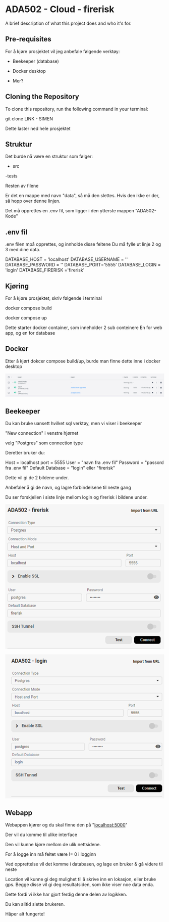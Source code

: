 # ADA502 - Cloud - firerisk

A brief description of what this project does and who it's for.

## Pre-requisites

For å kjøre prosjektet vil jeg anbefale følgende verktøy:

- Beekeeper (database)

- Docker desktop

- Mer?

## Cloning the Repository

To clone this repository, run the following command in your terminal:

git clone LINK - SIMEN

Dette laster ned hele prosjektet

## Struktur

Det burde nå være en struktur som følger:

- src


-tests

Resten av filene

Er det en mappe med navn "data", så må den slettes. Hvis den ikke er der, så hopp over denne linjen.

Det må opprettes en .env fil, som ligger i den ytterste mappen "ADA502-Kode"

## .env fil

.env filen mpå opprettes, og innholde disse feltene
Du må fylle ut linje 2 og 3 med dine data.

DATABASE_HOST = 'localhost'
DATABASE_USERNAME = ''
DATABASE_PASSWORD = ''
DATABASE_PORT='5555'
DATABASE_LOGIN = 'login'
DATABASE_FIRERISK ='firerisk'

## Kjøring

For å kjøre prosjektet, skriv følgende i terminal

docker compose build

docker compose up

Dette starter docker container, som inneholder 2 sub conteinere
En for web app, og en for database

## Docker

Etter å kjørt dokcer compose build/up, burde man finne dette inne i docker desktop

![](image.png)

## Beekeeper

Du kan bruke uansett hvilket sql verktøy, men vi viser i beekeeper

"New connection" i venstre hjørnet

velg "Postgres" som connection type


Deretter bruker du:

Host = localhost
port = 5555
User = "navn fra .env fil"
Password = "passord fra .env fil"
Default Database = "login" eller "firerisk"

Dette vil gi de 2 bildene under. 

Anbefaler å gi de navn, og lagre forbindelsene til neste gang

Du ser forskjellen i siste linje mellom login og firerisk i bildene under.


![alt text](image-1.png)

![alt text](image-2.png)

## Webapp

Webappen kjører og du skal finne den på "[localhost:5000](http://localhost:5000/)"

Der vil du komme til ulike interface

Den vil kunne kjøre mellom de ulik nettsidene.

For å logge inn må feltet være != 0 i logginn

Ved opprettelse vil det komme i databasen, og lage en bruker & gå videre til neste

Location vil kunne gi deg mulighet til å skrive inn en lokasjon, eller bruke gps.
Begge disse vil gi deg resultatsiden, som ikke viser noe data enda.

Dette fordi vi ikke har gjort ferdig denne delen av logikken.

Du kan alltid slette brukeren.

Håper alt fungerte! 